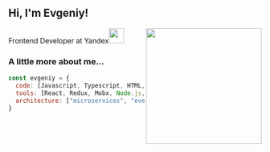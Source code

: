 <h2>Hi, I'm Evgeniy!</h2>
<img align='right' src="https://media.giphy.com/media/lTRuG1F4VZ3LHMpXY2/giphy.gif" width="230">
<p>Frontend Developer at Yandex<img src="https://media.giphy.com/media/WUlplcMpOCEmTGBtBW/giphy.gif" width="30"> 
</em></p>

### A little more about me...  

```javascript
const evgeniy = {
  code: [Javascript, Typescript, HTML, CSS, Python],
  tools: [React, Redux, Mobx, Node.js, Storybook, Styled-Components, SASS, Jest, Docker],
  architecture: ["microservices", "event-driven", "design system pattern"],
}
```
